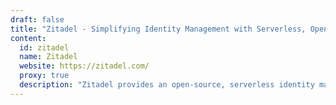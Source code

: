 ```yaml
---
draft: false
title: "Zitadel - Simplifying Identity Management with Serverless, Open-Source Solutions"
content:
  id: zitadel
  name: Zitadel
  website: https://zitadel.com/
  proxy: true
  description: "Zitadel provides an open-source, serverless identity management platform that simplifies authentication setup while offering scalability and integration flexibility."
---
```

